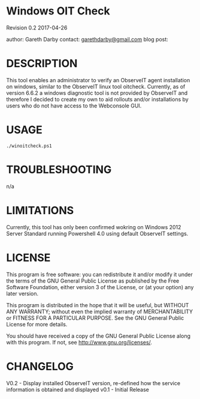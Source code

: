 Windows OIT Check
=================
Revision 0.2 2017-04-26

author: Gareth Darby
contact: garethdarby@gmail.com
blog post: 

DESCRIPTION
===========
This tool enables an administrator to verify an ObserveIT agent installation on windows, similar to the ObserveIT linux tool oitcheck.  Currently, as of version 6.6.2 a windows diagnostic tool is not provided by ObserveIT and therefore I decided to create my own to aid rollouts and/or installations by users who do not have access to the Webconsole GUI.

USAGE
=====
``` 
./winoitcheck.ps1
```

TROUBLESHOOTING
===============
n/a

LIMITATIONS
===========

Currently, this tool has only been confirmed wokring on Windows 2012 Server Standard running Powershell 4.0 using default ObserveIT settings.
 

LICENSE
=======

 This program is free software: you can redistribute it and/or modify
 it under the terms of the GNU General Public License as published by
 the Free Software Foundation, either version 3 of the License, or
 (at your option) any later version.

 This program is distributed in the hope that it will be useful,
 but WITHOUT ANY WARRANTY; without even the implied warranty of
 MERCHANTABILITY or FITNESS FOR A PARTICULAR PURPOSE.  See the
 GNU General Public License for more details.

 You should have received a copy of the GNU General Public License
 along with this program.  If not, see <http://www.gnu.org/licenses/>.   

CHANGELOG
=========
V0.2 - Display installed ObserveIT version, re-defined how the service information is obtained and displayed
v0.1 - Initial Release
